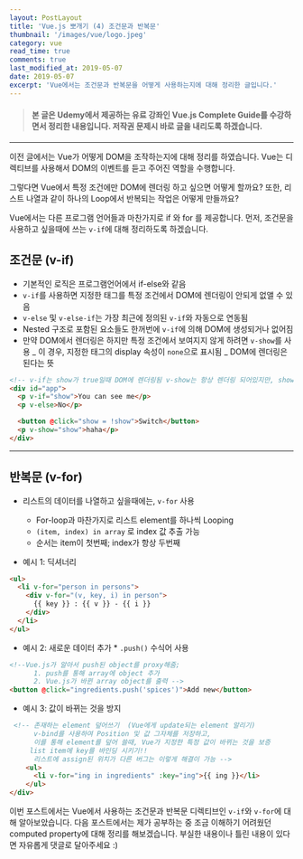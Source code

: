```yaml
---
layout: PostLayout
title: 'Vue.js 뽀개기 (4) 조건문과 반복문'
thumbnail: '/images/vue/logo.jpeg'
category: vue
read_time: true
comments: true
last_modified_at: 2019-05-07
date: 2019-05-07
excerpt: 'Vue에서는 조건문과 반복문을 어떻게 사용하는지에 대해 정리한 글입니다.'
---
```


> #### 본 글은 Udemy에서 제공하는 유료 강좌인 Vue.js Complete Guide를 수강하면서 정리한 내용입니다. 저작권 문제시 바로 글을 내리도록 하겠습니다.

---

이전 글에서는 Vue가 어떻게 DOM을 조작하는지에 대해 정리를 하였습니다. Vue는 디렉티브를 사용해서 DOM의 이벤트를 듣고 주어진 역할을 수행합니다.

그렇다면 Vue에서 특정 조건에만 DOM에 렌더링 하고 싶으면 어떻게 할까요?
또한, 리스트 나열과 같이 하나의 Loop에서 반복되는 작업은 어떻게 만들까요?

Vue에서는 다른 프로그램 언어들과 마찬가지로 if 와 for 를 제공합니다.
먼저, 조건문을 사용하고 싶을때에 쓰는 `v-if`에 대해 정리하도록 하겠습니다.

## 조건문 (v-if)

- 기본적인 로직은 프로그램언어에서 if-else와 같음
- `v-if`를 사용하면 지정한 태그를 특정 조건에서 DOM에 렌더링이 안되게 없앨 수 있음
- `v-else` 및 `v-else-if`는 가장 최근에 정의된 `v-if`와 자동으로 연동됨
- Nested 구조로 포함된 요소들도 한꺼번에 `v-if`에 의해 DOM에 생성되거나 없어짐
- 만약 DOM에서 렌더링은 하지만 특정 조건에서 보여지지 않게 하려면 `v-show`를 사용
  _ 이 경우, 지정한 태그의 display 속성이 `none`으로 표시됨
  _ DOM에 렌더링은 된다는 뜻

```html
<!-- v-if는 show가 true일때 DOM에 렌더링됨 v-show는 항상 렌더링 되어있지만, show가 false면 display 속성이 none으로 변경됨 -->
<div id="app">
  <p v-if="show">You can see me</p>
  <p v-else>No</p>

  <button @click="show = !show">Switch</button>
  <p v-show="show">haha</p>
</div>
```

---

## 반복문 (v-for)

- 리스트의 데이터를 나열하고 싶을때에는, `v-for` 사용

  - For-loop과 마찬가지로 리스트 element를 하나씩 Looping
  - `(item, index) in array` 로 index 값 추출 가능
  - 순서는 item이 첫번째; index가 항상 두번째

- 예시 1: 딕셔너리

```html
<ul>
  <li v-for="person in persons">
    <div v-for="(v, key, i) in person">
      {{ key }} : {{ v }} - {{ i }}
    </div>
  </li>
</ul>
```

- 예시 2: 새로운 데이터 추가 \* `.push()` 수식어 사용

```html
<!--Vue.js가 알아서 push된 object를 proxy해줌;
      1. push를 통해 array에 object 추가
      2. Vue.js가 바뀐 array object를 출력 -->
<button @click="ingredients.push('spices')">Add new</button>
```

- 예시 3: 값이 바뀌는 것을 방지

```html
 <!-- 존재하는 element 덮어쓰기  (Vue에게 update되는 element 알리기)
      v-bind를 사용하여 Position 및 값 그자체를 저장하고,
      이를 통해 element를 덮어 쓸때, Vue가 지정한 특정 값이 바뀌는 것을 보증
     list item에 key를 바인딩 시키기!!
      리스트에 assign된 위치가 다른 버그는 이렇게 해결이 가능 -->
    <ul>
      <li v-for="ing in ingredients" :key="ing">{{ ing }}</li>
    </ul>
</div>
```

이번 포스트에서는 Vue에서 사용하는 조건문과 반복문 디렉티브인 `v-if`와 `v-for`에 대해 알아보았습니다.
다음 포스트에서는 제가 공부하는 중 조금 이해하기 어려웠던 computed property에 대해 정리를 해보겠습니다.
부실한 내용이나 틀린 내용이 있다면 자유롭게 댓글로 달아주세요 :)
